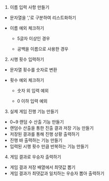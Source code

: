 1. 이름 입력 사항 만들기
- 문자열을 ','로 구분하여 리스트화하기
- 이름 예외 체크하기

    - 5글자 이상인 경우

    - 공백을 이름으로 사용한 경우

2. 시행 횟수 입력하기
- 문자열 횟수를 숫자로 변환
- 횟수 예외 체크하기 

    - 숫자 외 입력 예외

    - 0 이하 입력 예외

3. 실제 게임 진행 기능 만들기
- 0~9 랜덤 수 산출 기능 만들기
- 랜덤수 산출을 통한 진출 결과 저장 기능 만들기
- 저장된 결과를 통해 진행 상황 출력하기
- 진행 바 출력하는 기능 만들기
- 입력된 시행 횟수 만큼 반복하는 기능 만들기


4. 게임 결과로 우승자 출력하기
- 게임 결과 저장 배열에서 최댓값 뽑기
- 게임 결과가 최댓값과 일치하는 우승자 뽑아 출력하기